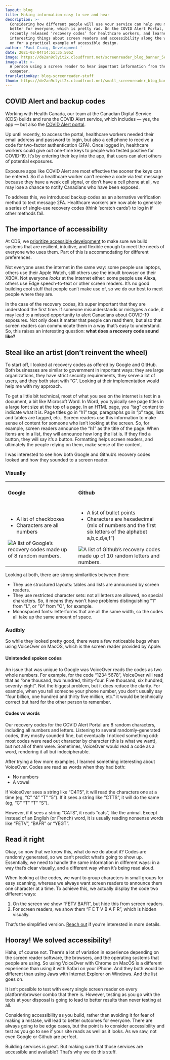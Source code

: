 ```yaml
---
layout: blog
title: Making information easy to see and hear
description: >-
  Considering how different people will use your service can help you make it
  better for everyone, which is pretty rad. On the COVID Alert Portal, we
  recently released ‘recovery codes’ for healthcare workers, and learned some
  interesting things about screen readers and accessibility along the way. Read
  on for a practical example of accessible design.
author: 'Paul Craig, Development '
date: 2021-02-04T14:51:35.505Z
image: https://de2an9clyit2x.cloudfront.net/screenreader_blog_banner_5e9a928d1d.jpg
image-alt: >-
  A person using a screen reader to hear important information from their
  computer.
translationKey: blog-screenreader-stuff
thumb: https://de2an9clyit2x.cloudfront.net/small_screenreader_blog_banner_5e9a928d1d.jpg
---
```

## COVID Alert and backup codes

Working with Health Canada, our team at the Canadian Digital Service (CDS) builds and runs the COVID Alert service, which includes — yes, the app — but also the [COVID Alert portal](https://digital.canada.ca/2020/09/03/meeting-the-needs-of-healthcare-authorities-to-roll-out-covid-alert-across-canada/).

Up until recently, to access the portal, healthcare workers needed their email address and password to login, but also a cell phone to receive a code for two-factor authentication (2FA). Once logged in, healthcare workers could give out one-time keys to people who tested positive for COVID-19. It’s by entering their key into the app, that users can alert others of potential exposures.

Exposure apps like COVID Alert are most effective the sooner the keys can be entered. So if a healthcare worker can’t receive a code via text message because they have a weak cell signal, or don’t have a cell phone at all, we may lose a chance to notify Canadians who have been exposed.

To address this, we introduced backup codes as an alternative verification method to text message 2FA. Healthcare workers are now able to generate a series of single-use recovery codes (think ‘scratch cards’) to log in if other methods fail.

## The importance of accessibility

At CDS, we [prioritize accessible development](https://digital.canada.ca/2020/10/02/building-an-effective-exposure-notification-service-like-covid-alert/) to make sure we build systems that are resilient, intuitive, and flexible enough to meet the needs of everyone who uses them. Part of this is accommodating for different preferences.

Not everyone uses the internet in the same way: some people use laptops, others use their Apple Watch, still others use the inbuilt browser on their XBOX. Not everyone *looks* at the internet either: some people use Alexa, others use Edge speech-to-text or other screen readers. It’s no good building cool stuff that people can’t make use of, so we do our best to meet people where they are.

In the case of the recovery codes, it’s super important that they are understood the first time. If someone misunderstands or mistypes a code, it may lead to a missed opportunity to alert Canadians about COVID-19 exposures. Not only does it matter that people can read them, but also that screen readers can communicate them in a way that’s easy to understand. So, this raises an interesting question: **what does a recovery code sound like?**

## Steal like an artist (don’t reinvent the wheel)

To start off, I looked at recovery codes as offered by Google and GitHub. Both businesses are similar to government in important ways: they are large organizations, they have strict security requirements, they serve a lot of users, and they both start with “G”. Looking at their implementation would help me with my approach.

To get a little bit technical, most of what you see on the internet is text in a document, a bit like Microsoft Word. In Word, you typically see page titles in a large font size at the top of a page. In an HTML page, you “tag” content to indicate what it is. Page titles go in “h1” tags, paragraphs go in “p” tags, lists and tables are tagged, etc.. Screen readers use this information to make sense of content for someone who isn’t looking at the screen. So, for example, screen readers announce the “h1” as the title of the page. When items are in a list, they will announce how long the list is. If they find a button, they will say it’s a button. Formatting helps screen readers, and ultimately the people relying on them, make sense of the content.

I was interested to see how both Google and Github’s recovery codes looked and how they sounded to a screen reader.

### Visually

<table>
  <tbody>
      <tr>
          <td>
          <h4 class="bolded">Google</h4>
           </td>
          <td>
          <h4 class="bolded">Github</h4>
          </td>
      </tr>
      <tr>
          <td>
          <ul>
             <li>A list of checkboxes</li>
             <li>Characters are all numbers</li>
          </ul>
          <img src="https://de2an9clyit2x.cloudfront.net/screenreader_blog_google_9d054056bb.jpg" alt="A list of Google’s recovery codes made up of 8 random numbers.">
           </td>
         <td>
          <ul>
             <li>A list of bullet points</li>
             <li>Characters are hexadecimal (mix of numbers and the first six letters of the alphabet a,b,c,d,e,f”)</li>
          </ul>
          <img src="https://de2an9clyit2x.cloudfront.net/screenreader_blog_github_03bcadc8b6.jpg" alt="A list of Github’s recovery codes made up of 10 random letters and numbers.">
           </td>
      </tr>
  </tbody>
  </table>

Looking at both, there are strong similarities between them:

* They use structured layouts: tables and lists are announced by screen readers.
* They use restricted character sets: not all letters are allowed, no special characters. So, it means they won't have problems distinguishing "1" from "L", or "0" from "O", for example.
* Monospaced fonts: letterforms that are all the same width, so the codes all take up the same amount of space.

### Audibly

So while they looked pretty good, there were a few noticeable bugs when using VoiceOver on MacOS, which is the screen reader provided by Apple:

#### Unintended spoken codes

An issue that was unique to Google was VoiceOver reads the codes as two whole numbers. For example, for the code “1234 5678”, VoiceOver will read that as “one thousand, two hundred, thirty-four. Five thousand, six hundred, seventy-eight”. Not the biggest problem, but it does reduce the clarity. For example, when you tell someone your phone number, you don’t usually say “four billion, one hundred and thirty five million, etc.” it would be technically correct but hard for the other person to remember.

#### Codes vs words

Our recovery codes for the COVID Alert Portal are 8 random characters, including all numbers and letters. Listening to several randomly-generated codes, they mostly sounded fine, but eventually I noticed something odd: most codes were read out character by character (this is what we want), but not all of them were. Sometimes, VoiceOver would read a code as a word, rendering it all but indecipherable.

After trying a few more examples, I learned something interesting about VoiceOver. Codes are read as words when they had both:

* No numbers
* A vowel

If VoiceOver sees a string like “C4T5”, it will read the characters one at a time (eg, “C” “4” “T” “5”). If it sees a string like “CTTS”, it will do the same (eg, “C” “T” “T” “S”).

However, if it sees a string “CATS”, it reads “cats”, like the animal. Except instead of an English (or French) word, it is usually reading nonsense words like “FETV”, “BAFR” or “YEGT”.

## Read it right

Okay, so now that we know this, what do we do about it? Codes are randomly generated, so we can’t predict what’s going to show up. Essentially, we need to handle the same information in different ways: in a way that’s clear visually, and a different way when it’s being read aloud.

When looking at the codes, we want to group characters in small groups for easy scanning, whereas we always want screen readers to announce them one character at a time. To achieve this, we actually display the code two different ways:

1. On the screen we show “FETV  BAFR”, but hide this from screen readers.
2. For screen readers, we show them “F E T V B A F R”, which is hidden visually.

That’s the simplified version. [Reach out](https://twitter.com/pcraig3) if you’re interested in more details.

## Hooray! We solved accessibility!

Haha, of course not. There’s a lot of variation in experience depending on the screen reader software, the browsers, and the operating systems that people are using. So using VoiceOver with Chrome on MacOS is a different experience than using it with Safari on your iPhone. And they both would be different than using Jaws with Internet Explorer on Windows. And the list goes on.

It isn’t possible to test with every single screen reader on every platform/browser combo that there is. However, testing as you go with the tools at your disposal is going to lead to better results than never testing at all.

Considering accessibility as you build, rather than avoiding it for fear of making a mistake, will lead to better outcomes for everyone. There are always going to be edge cases, but the point is to consider accessibility and test as you go to see if your site reads as well as it looks. As we saw, not even Google or Github are perfect.

Building services is great. But making sure that those services are accessible and available? That’s why we do this stuff.

